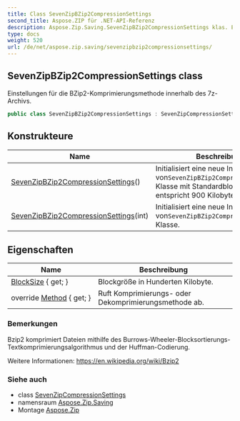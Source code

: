 ```yaml
---
title: Class SevenZipBZip2CompressionSettings
second_title: Aspose.ZIP für .NET-API-Referenz
description: Aspose.Zip.Saving.SevenZipBZip2CompressionSettings klas. Einstellungen für die BZip2Komprimierungsmethode innerhalb des 7zArchivs.
type: docs
weight: 520
url: /de/net/aspose.zip.saving/sevenzipbzip2compressionsettings/
---
```

## SevenZipBZip2CompressionSettings class

Einstellungen für die BZip2-Komprimierungsmethode innerhalb des 7z-Archivs.

```csharp
public class SevenZipBZip2CompressionSettings : SevenZipCompressionSettings
```

## Konstrukteure

| Name | Beschreibung |
| --- | --- |
| [SevenZipBZip2CompressionSettings](sevenzipbzip2compressionsettings/#constructor)() | Initialisiert eine neue Instanz von`SevenZipBZip2CompressionSettings` Klasse mit Standardblockgröße, entspricht 900 Kilobyte. |
| [SevenZipBZip2CompressionSettings](sevenzipbzip2compressionsettings/#constructor_1)(int) | Initialisiert eine neue Instanz von`SevenZipBZip2CompressionSettings` Klasse. |

## Eigenschaften

| Name | Beschreibung |
| --- | --- |
| [BlockSize](../../aspose.zip.saving/sevenzipbzip2compressionsettings/blocksize/) { get; } | Blockgröße in Hunderten Kilobyte. |
| override [Method](../../aspose.zip.saving/sevenzipbzip2compressionsettings/method/) { get; } | Ruft Komprimierungs- oder Dekomprimierungsmethode ab. |

### Bemerkungen

Bzip2 komprimiert Dateien mithilfe des Burrows-Wheeler-Blocksortierungs-Textkomprimierungsalgorithmus und der Huffman-Codierung.

Weitere Informationen: https://en.wikipedia.org/wiki/Bzip2

### Siehe auch

* class [SevenZipCompressionSettings](../sevenzipcompressionsettings/)
* namensraum [Aspose.Zip.Saving](../../aspose.zip.saving/)
* Montage [Aspose.Zip](../../)


